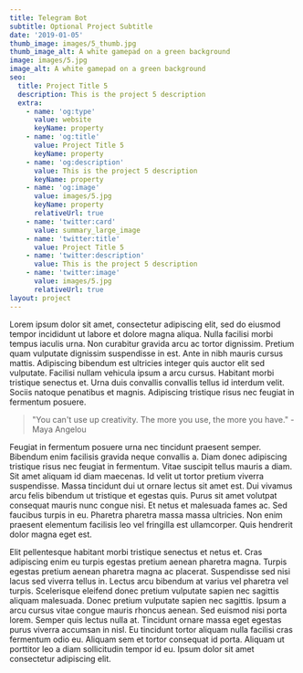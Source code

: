 ```yaml
---
title: Telegram Bot
subtitle: Optional Project Subtitle
date: '2019-01-05'
thumb_image: images/5_thumb.jpg
thumb_image_alt: A white gamepad on a green background
image: images/5.jpg
image_alt: A white gamepad on a green background
seo:
  title: Project Title 5
  description: This is the project 5 description
  extra:
    - name: 'og:type'
      value: website
      keyName: property
    - name: 'og:title'
      value: Project Title 5
      keyName: property
    - name: 'og:description'
      value: This is the project 5 description
      keyName: property
    - name: 'og:image'
      value: images/5.jpg
      keyName: property
      relativeUrl: true
    - name: 'twitter:card'
      value: summary_large_image
    - name: 'twitter:title'
      value: Project Title 5
    - name: 'twitter:description'
      value: This is the project 5 description
    - name: 'twitter:image'
      value: images/5.jpg
      relativeUrl: true
layout: project
---
```


Lorem ipsum dolor sit amet, consectetur adipiscing elit, sed do eiusmod tempor incididunt ut labore et dolore magna aliqua. Nulla facilisi morbi tempus iaculis urna. Non curabitur gravida arcu ac tortor dignissim. Pretium quam vulputate dignissim suspendisse in est. Ante in nibh mauris cursus mattis. Adipiscing bibendum est ultricies integer quis auctor elit sed vulputate. Facilisi nullam vehicula ipsum a arcu cursus. Habitant morbi tristique senectus et. Urna duis convallis convallis tellus id interdum velit. Sociis natoque penatibus et magnis. Adipiscing tristique risus nec feugiat in fermentum posuere.

>"You can't use up creativity. The more you use, the more you have." - Maya Angelou

Feugiat in fermentum posuere urna nec tincidunt praesent semper. Bibendum enim facilisis gravida neque convallis a. Diam donec adipiscing tristique risus nec feugiat in fermentum. Vitae suscipit tellus mauris a diam. Sit amet aliquam id diam maecenas. Id velit ut tortor pretium viverra suspendisse. Massa tincidunt dui ut ornare lectus sit amet est. Dui vivamus arcu felis bibendum ut tristique et egestas quis. Purus sit amet volutpat consequat mauris nunc congue nisi. Et netus et malesuada fames ac. Sed faucibus turpis in eu. Pharetra pharetra massa massa ultricies. Non enim praesent elementum facilisis leo vel fringilla est ullamcorper. Quis hendrerit dolor magna eget est.

Elit pellentesque habitant morbi tristique senectus et netus et. Cras adipiscing enim eu turpis egestas pretium aenean pharetra magna. Turpis egestas pretium aenean pharetra magna ac placerat. Suspendisse sed nisi lacus sed viverra tellus in. Lectus arcu bibendum at varius vel pharetra vel turpis. Scelerisque eleifend donec pretium vulputate sapien nec sagittis aliquam malesuada. Donec pretium vulputate sapien nec sagittis. Ipsum a arcu cursus vitae congue mauris rhoncus aenean. Sed euismod nisi porta lorem. Semper quis lectus nulla at. Tincidunt ornare massa eget egestas purus viverra accumsan in nisl. Eu tincidunt tortor aliquam nulla facilisi cras fermentum odio eu. Aliquam sem et tortor consequat id porta. Aliquam ut porttitor leo a diam sollicitudin tempor id eu. Ipsum dolor sit amet consectetur adipiscing elit.

